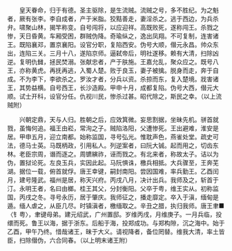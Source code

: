 <!-- { "loadSidebar": true } -->
　　皇天眷命，归于有德。圣主驱除，是生流贼。流贼之号，多不胜纪。为之魁者，厥有张李。李自成者，产于米脂。狡黠善走，妻淫杀之。逃于西边，为兵杀弁。啸聚山林，揭竿称变。自号闯将，以应迎祥。高既败死，遂称闯王。杀戮之惨，天日昏黄。车厢受困，群贼伪降。奇瑜纵之，逸出凤翔。不可复制，连害诸王。既陷襄邓，置京襄阳。设官分职，复陷西安。伪号大顺，僣元永昌。帅众东出，连陷三关。三月十八，遂陷京师。逼弑帝后，明社遂移。赖有大清，扫除凶逆。复明仇雠，拯民焚溺。张献忠者，产于肤施。王嘉允乱，聚众应之。既号八王，亦称黄虎。再抚再逃，入蜀人楚。败于良玉，妻子被擒。脱身而走，奔于自成。不为李下，李欲杀之。罗汝才者，分兵以资。杀掠而东，复入楚境。戕害诸王，其势益横。自号西王，长沙造殿。甲申十月，成都复陷。伪号大西，僣元大顺。试士开科，设官分任。仇视川民，惨杀过甚。昭代除之，斯民之幸。（以上流贼附） 

　　兴朝定鼎，天与人归。胜朝之后，应效箕微。妄思割据，坐昧先机。骈首就戮，虽悔何追。福王由崧，常洵之子。贼陷洛阳，父遭惨死。王出避难，淮安是居。甲申五月，迎立南都。始称监国，寻号弘光。惟耽声色，燕雀处堂。疏史可法，德马士英。马既柄政，引用私人。列逆案者，曰阮大铖。起而用之，切齿东林。老臣宗周，谮而逐之。周镳縯祚，诬而戮之。有北来者，称故太子。诘以为伪，置狱论死。左良玉兵，实因此起。马阮惧诛，檄兵相抵。大兵骤至，王奔芜湖。据位一载，俯首就俘。唐王幸键，嗣封南阳。尝因国难，率兵勤王。乙酉闰月，建号隆武。福州是居，称天兴府。丙戌八月，决计出兵。我师及之，斩首于汀。永明王者，名曰由榔。桂王其父，分封衡阳。父卒于粤，维王实从。初称监国，丙戌之冬。寻号永历，居于肇庆。我师征之，播走靡定。卒入于滇，缅甸是遁。缅人虐之，从臣几尽。时镇滇者，檄缅取之。辛丑之腊，执归我师。唐王聿■〈钅粤〉，聿键母弟。建元绍武，广州置邸。岁维丙戌，月维庚子。一月兵临，投缳而死。鲁王以海，据于浙东。后船于海，投郑成功。与郑构隙，沉之海中。始于乙酉，甲午乃终。惜哉诸王，昧于大义。请视降者，备位罔替。维我大清，率土皆臣，扫除僣伪，六合同春。（以上明末诸王附） 
 
